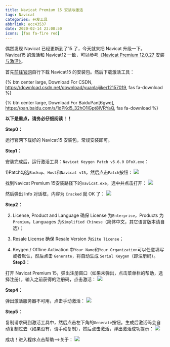 ```yaml
---
title: Navicat Premium 15 安装与激活
tags: Navicat
categories: 开发工具
abbrlink: ecc43537
date: 2020-02-14 23:00:50
icons: [fas fa-fire red]
---
```


偶然发现 Navicat 已经更新到了15 了，今天就来把 Navicat 升级一下。Navicat15 的激活和 Navicat12 一致，可以参考[《Navicat Premium 12.0.27 安装与激活》](/4be9221b.html)。

首先[前往官网](https://www.navicat.com.cn/download/navicat-premium)自行下载 Navicat15 的安装包。然后下载激活工具：

{% btn center large, Download For CSDN, https://download.csdn.net/download/yuanlaijike/12157019, fas fa-download %}

{% btn center large, Download For BaiduPan[6gwe], https://pan.baidu.com/s/1dPKd5_32hO1lGpt8lVRYaQ, fas fa-download %}

**以下是重点，请务必仔细阅读！！**

**Step0：**

运行官网下载好的 Navicat15 安装包，常规安装即可。

**Step1：**

安装完成后，运行激活工具：`Navicat Keygen Patch v5.6.0 DFoX.exe`：

1)Patch勾选`Backup`、`Host`和`Navicat v15`，然后点击`Patch`按钮：
![](https://cdn.jsdelivr.net/gh/jitwxs/cdn/blog/posts/202002/20200214231155763.png)

找到Navicat Premium 15安装路径下的`navicat.exe`，选中并点击打开：
![](https://cdn.jsdelivr.net/gh/jitwxs/cdn/blog/posts/202002/20200214225444.png)

然后弹出 Info 对话框，内容为 `Cracked` 就 OK 了：
![](https://cdn.jsdelivr.net/gh/jitwxs/cdn/blog/posts/202002/20200214225456.png)

**Step2：**

2) License, Product and Language 确保 License 为`Enterprise`，Products 为`Premium`，Languages 为`Simplified Chinese`（简体中文，其它语言版本请自选）；

3) Resale License 确保 Resale Version 为`Site license`；

4) Keygen / Offline Activation 中`Your Name`和`Your Organization`可以任意填写或者默认，然后点击 `Generate`，将自动生成 `Serial Keygen`（即注册码）。
**Step3：**

打开 Navicat Premium 15，弹出注册窗口（如果未弹出，点击菜单栏的帮助，选择注册），输入之前获得的注册码，点击激活：
![](https://cdn.jsdelivr.net/gh/jitwxs/cdn/blog/posts/202002/20200214231517.png)

**Step4：**

弹出激活服务器不可用，点击手动激活：
![](https://cdn.jsdelivr.net/gh/jitwxs/cdn/blog/posts/201805/20180504154324818.png)

**Step5：**

复制请求码到激活工具中，然后点击左下角的`Generate`按钮。生成后激活码会自动复制过去（如果没有，请手动复制），然后点击激活，弹出激活成功提示：
![](https://cdn.jsdelivr.net/gh/jitwxs/cdn/blog/posts/202002/20200214225722.png)

成功！进入程序点击帮助-->关于：
![](https://cdn.jsdelivr.net/gh/jitwxs/cdn/blog/posts/202002/20200214225753.png)

